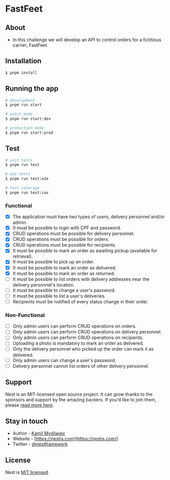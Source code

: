 # FastFeet

## About 
 - In this challenge we will develop an API to control orders for a fictitious carrier, FastFeet. 

## Installation

```bash
$ pnpm install
```

## Running the app

```bash
# development
$ pnpm run start

# watch mode
$ pnpm run start:dev

# production mode
$ pnpm run start:prod
```

## Test

```bash
# unit tests
$ pnpm run test

# e2e tests
$ pnpm run test:e2e

# test coverage
$ pnpm run test:cov
```

### Functional

- [x]   The application must have two types of users, delivery personnel and/or admin.
- [x]   It must be possible to login with CPF and password.
- [x]   CRUD operations must be possible for delivery personnel.
- [x]   CRUD operations must be possible for orders.
- [x]   CRUD operations must be possible for recipients.
- [x]   It must be possible to mark an order as awaiting pickup (available for retrieval).
- [x]   It must be possible to pick up an order.
- [x]   It must be possible to mark an order as delivered.
- [x]   It must be possible to mark an order as returned.
- [ ]   It must be possible to list orders with delivery addresses near the delivery personnel's location.
- [ ]   It must be possible to change a user's password.
- [ ]   It must be possible to list a user's deliveries.
- [ ]   Recipients must be notified of every status change in their order.

### Non-Functional

- [ ]   Only admin users can perform CRUD operations on orders.
- [ ]   Only admin users can perform CRUD operations on delivery personnel.
- [ ]   Only admin users can perform CRUD operations on recipients.
- [ ]   Uploading a photo is mandatory to mark an order as delivered.
- [ ]   Only the delivery personnel who picked up the order can mark it as delivered.
- [ ]   Only admin users can change a user's password.
- [ ]   Delivery personnel cannot list orders of other delivery personnel.
## Support

Nest is an MIT-licensed open source project. It can grow thanks to the sponsors and support by the amazing backers. If you'd like to join them, please [read more here](https://docs.nestjs.com/support).

## Stay in touch

- Author - [Kamil Myśliwiec](https://kamilmysliwiec.com)
- Website - [https://nestjs.com](https://nestjs.com/)
- Twitter - [@nestframework](https://twitter.com/nestframework)

## License

Nest is [MIT licensed](LICENSE).

